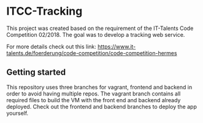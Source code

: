# ITCC-Tracking
This project was created based on the requirement of the IT-Talents Code Competition 02/2018. The goal was to develop a tracking web service.

For more details check out this link: https://www.it-talents.de/foerderung/code-competition/code-competition-hermes

## Getting started
This repository uses three branches for vagrant, frontend and backend in order to avoid having multiple repos.
The vagrant branch contains all required files to build the VM with the front end and backend already deployed.
Check out the frontend and backend branches to deploy the app yourself.
